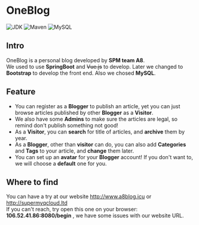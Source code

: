 # OneBlog
![JDK](https://img.shields.io/badge/JDK-1.8-green.svg)
![Maven](https://img.shields.io/badge/Maven-3.3.1-green.svg)
![MySQL](https://img.shields.io/badge/MySQL-5.6.4-green.svg)

## Intro  
  OneBlog is a personal blog developed by **SPM team A8**.    
  We used to use **SpringBoot** and ~~Vue.js~~ to develop. Later we changed to **Bootstrap** to develop the front end. Also we chosed **MySQL**.  

## Feature
  - You can register as a **Blogger** to publish an article, yet you can just browse articles published by other **Blogger** as a **Visitor**.
  - We also have some **Admins** to make sure the articles are legal, so remind don't publish something not good!
  - As a **Visitor**, you can **search** for title of articles, and **archive** them by year.
  - As a **Blogger**, other than **visitor** can do, you can also add **Categories** and **Tags** to your article, and **change** them later.
  - You can set up an **avatar** for your **Blogger** account! If you don't want to, we will choose a **default** one for you.  

## Where to find
  You can have a try at our website <http://www.a8blog.icu> or <http://supermyqcloud.ltd>  
  If you can't reach, try open this one on your browser: **106.52.41.86:8080/begin** , we have some issues with our website URL.  